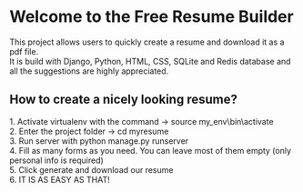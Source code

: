 <h1>Welcome to the Free Resume Builder</h1>
This project allows users to quickly create a resume and download it as a pdf file. <br>
It is build with Django, Python, HTML, CSS, SQLite and Redis database and all the suggestions are highly appreciated.

<h2>How to create a nicely looking resume?</h2>
1. Activate virtualenv with the command -> source my_env\bin\activate <br>
2. Enter the project folder -> cd myresume <br>
3. Run server with python manage.py runserver <br>
4. Fill as many forms as you need. You can leave most of them empty (only personal info is required) <br>
5. Click generate and download our resume <br>
6. IT IS AS EASY AS THAT! <br>
